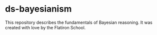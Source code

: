 # ds-bayesianism

  This repository describes the fundamentals of Bayesian reasoning. It was created with love by the Flatiron School.
